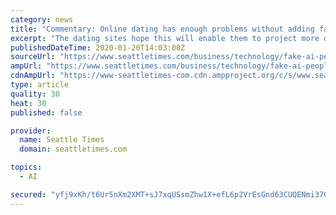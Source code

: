 ```yaml
---
category: news
title: "Commentary: Online dating has enough problems without adding fake AI-generated people"
excerpt: "The dating sites hope this will enable them to project more diversity, while the AI startups are counting on dating sites to help normalize their disconcerting technology. Having AI-generated people lure us to dating sites might sound like one further slide into sci-fi dystopia. But it’s not that different from what’s already going on."
publishedDateTime: 2020-01-20T14:03:00Z
sourceUrl: "https://www.seattletimes.com/business/technology/fake-ai-people-wont-fix-online-dating/"
ampUrl: "https://www.seattletimes.com/business/technology/fake-ai-people-wont-fix-online-dating/?amp=1"
cdnAmpUrl: "https://www-seattletimes-com.cdn.ampproject.org/c/s/www.seattletimes.com/business/technology/fake-ai-people-wont-fix-online-dating/?amp=1"
type: article
quality: 30
heat: 30
published: false

provider:
  name: Seattle Times
  domain: seattletimes.com

topics:
  - AI

secured: "yfj9xKh/t6Ur5nXm2XMT+sJ7xqUSsmZhw1X+efL6p2VrEsGnd63CUQENmi37G2RhxR79TbwVZD7sSF6duhLjskP2bq2BgRoq4K+wGFF7uWVAzEUcYjP9erhPbBNh/NynaVB6wFpAXdbZokyINcdvFiyFj3lxvIMJuRtvT4x9JkQcQ58q4OFXJhmaxBnIY9f9eowgO5fi02nj1/Ev3C6zuHUc5UYaRQsNvIlZVdW4gyL5o5rujjj55hDjNVJGVNM8sO+9u9tu0u6A005FXvu+AMqpM/GRzmLjYzocq9Rvgsa5O9F+e5MK62YfALfDOTQukC24TuDcH6Gx9vL2oLHfJpieVPOj9HclXQbtlTZRW/DYItCYBdF9nfFPKIVi41tbquvt89Yk2ZJ6hp0zfG8w/waUAuZtGoGsImGc/fpPZHlFi63AvwzKSk3ltX7j7UVzVUmLaMQ/uZuK2sU1f7ntHw==;n9ZzmNDzow+zzbfjPAum+g=="
---
```


